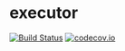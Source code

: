 # executor

[![Build Status](https://travis-ci.org/seninp-bioinfo/wicketrna.svg?branch=master)](https://travis-ci.org/piret-rna/executor) 
[![codecov.io](http://codecov.io/github/seninp-bioinfo/wicketrna/coverage.svg?branch=master)](http://codecov.io/github/piret-rna/executor?branch=master)
